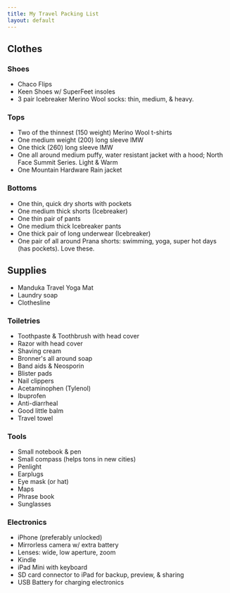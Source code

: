 ```yaml
---
title: My Travel Packing List
layout: default
---
```


## Clothes 

### Shoes 

- Chaco Flips
- Keen Shoes w/ SuperFeet insoles
- 3 pair Icebreaker Merino Wool socks: thin, medium, & heavy. 


### Tops

- Two of the thinnest (150 weight) Merino Wool t-shirts 
- One medium weight (200) long sleeve IMW 
- One thick (260) long sleeve IMW 
- One all around medium puffy, water resistant jacket with a hood; North Face Summit Series. Light & Warm
- One Mountain Hardware Rain jacket


### Bottoms

- One thin, quick dry shorts with pockets
- One medium thick shorts (Icebreaker)
- One thin pair of pants
- One medium thick Icebreaker pants
- One thick pair of long underwear (Icebreaker)
- One pair of all around Prana shorts: swimming, yoga, super hot days (has pockets). Love these. 


## Supplies

- Manduka Travel Yoga Mat
- Laundry soap
- Clothesline


### Toiletries 

- Toothpaste & Toothbrush with head cover
- Razor with head cover
- Shaving cream
- Bronner's all around soap 
- Band aids & Neosporin
- Blister pads 
- Nail clippers
- Acetaminophen (Tylenol)
- Ibuprofen 
- Anti-diarrheal 
- Good little balm
- Travel towel


### Tools

- Small notebook & pen
- Small compass (helps tons in new cities)
- Penlight 
- Earplugs 
- Eye mask (or hat)
- Maps
- Phrase book
- Sunglasses


### Electronics

- iPhone (preferably unlocked)
- Mirrorless camera w/ extra battery
- Lenses: wide, low aperture, zoom
- Kindle
- iPad Mini with keyboard
- SD card connector to iPad for backup, preview, & sharing 
- USB Battery for charging electronics



